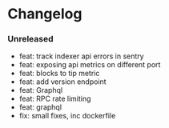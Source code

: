 # Changelog

### Unreleased

- feat: track indexer api errors in sentry
- feat: exposing api metrics on different port
- feat: blocks to tip metric
- feat: add version endpoint
- feat: Graphql
- feat: RPC rate limiting
- feat: graphql
- fix: small fixes, inc dockerfile
